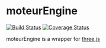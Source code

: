 # moteurEngine
[![Build Status][travis-image]][travis-url] [![Coverage Status][coveralls-image]][coveralls-url]

moteurEngine is a wrapper for [three.js][threejs-url]

[travis-image]: https://travis-ci.org/sportfun/moteurEngine.svg?branch=master
[travis-url]: https://travis-ci.org/sportfun/moteurEngine

[coveralls-image]: https://coveralls.io/repos/github/sportfun/moteurEngine/badge.svg?branch=master
[coveralls-url]: https://coveralls.io/github/sportfun/moteurEngine?branch=master

[threejs-url]: https://threejs.org/
